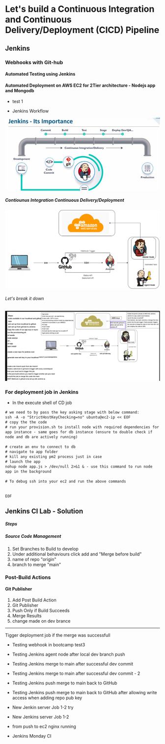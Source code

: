 # Let's build a Continuous Integration and Continuous Delivery/Deployment (CICD) Pipeline
## Jenkins
### Webhooks with Git-hub
#### Automated Testing using Jenkins
#### Automated Deployment on AWS EC2 for 2Tier architecture - Nodejs app and Mongodb  
- test 1

- Jenkins Workflow
  
![](images/jenkins.png)

  ##### Contiounus Integration Continuous Delivery/Deployment 
![](images/CICD.png)

###### Let's break it down 
  ![](images/cicd_jenkins.png)

### For deployment job in Jenkins
- In the execute shell of CD job

```
# we need to by pass the key asking stage with below command:
ssh -A -o "StrictHostKeyChecking=no" ubuntu@ec2-ip << EOF	
# copy the the code
# run your provision.sh to install node with required dependencies for app instance - same goes for db instance (ensure to double check if node and db are actively running)

# create an env to connect to db
# navigate to app folder
# kill any existing pm2 process just in case
# launch the app
nohup node app.js > /dev/null 2>&1 & - use this command to run node app in the background

# To debug ssh into your ec2 and run the above commands
    

EOF
```
## Jenkins CI Lab - Solution

##### Steps

##### Source Code Management

1. Set Branches to Build to develop
2. Under additional behaviours click add and "Merge before build"
3. name of repo "origin"
4. branch to merge "main"

### Post-Build Actions

#### Git Publisher

1. Add Post Build Action
2. Git Publisher
3. Push Only if Build Succeeds
4. Merge Results
5. change made on dev brance

--- 
Tigger deployment job if the merge was successfull
- Testing webhook in bootcamp test3

- Testing Jenkins agent node after local dev branch push
- Testing Jenkins merge to main after successful dev commit
- Testing Jenkins merge to main after successful dev commit - 2
- Testing Jenkins push merge to main back to GitHub
- Testing Jenkins push merge to main back to GitHub after allowing write access when adding repo pub key
- New Jenkin server Job 1-2 try
- New Jenkins server Job 1-2 
- from push to ec2 nginx running

- Jenkins Monday CI